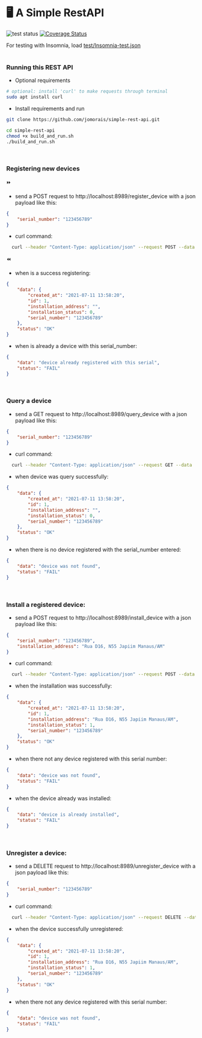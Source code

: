 # :desktop_computer: A Simple RestAPI

![test status](https://github.com/jomorais/simple-rest-api/actions/workflows/simple-rest-api-app.yml/badge.svg)
[![Coverage Status](https://coveralls.io/repos/github/jomorais/simple-rest-api/badge.svg)](https://coveralls.io/github/jomorais/simple-rest-api?branch=main) 


For testing with Insomnia, load [test/Insomnia-test.json](https://raw.githubusercontent.com/jomorais/simple-rest-api/7963b13a9aa7939ca38d4ba7ea4d44dd5f1b1e84/test/Insomnia-test.json)
<br>
<br>

### Running this REST API
-  Optional requirements
```bash
# optional: install 'curl' to make requests through terminal
sudo apt install curl
```
- Install requirements and run
```bash
git clone https://github.com/jomorais/simple-rest-api.git
```
```bash
cd simple-rest-api
chmod +x build_and_run.sh
./build_and_run.sh
```
<br>

### Registering new devices
:fast_forward:
- send a POST request to http://localhost:8989/register_device with a json payload like this:

```json
{
    "serial_number": "123456789"
}
```

- curl command:

```bash
  curl --header "Content-Type: application/json" --request POST --data '{"serial_number": "123456789"}' http://localhost:8989/register_device
```
  
:rewind:
- when is a success registering:
```json
{
    "data": {
        "created_at": "2021-07-11 13:58:20",
        "id": 1,
        "installation_address": "",
        "installation_status": 0,
        "serial_number": "123456789"
    },
    "status": "OK"
}
```
      
- when is already a device with this serial_number:
  
```json
{
    "data": "device already registered with this serial",
    "status": "FAIL"
}
```
<br>

### Query a device
- send a GET request to http://localhost:8989/query_device with a json payload like this: 
    
```json
{
    "serial_number": "123456789"
}
```
  
- curl command:

```bash
  curl --header "Content-Type: application/json" --request GET --data '{"serial_number": "123456789"}' http://localhost:8989/query_device
```

- when device was query successfully:

```json
{
    "data": {
        "created_at": "2021-07-11 13:58:20",
        "id": 1,
        "installation_address": "",
        "installation_status": 0,
        "serial_number": "123456789"
    },
    "status": "OK"
}
```
    
- when there is no device registered with the serial_number entered:

```json
{
    "data": "device was not found",
    "status": "FAIL"
}
```
<br>

### Install a registered device:

- send a POST request to http://localhost:8989/install_device with a json payload like this:
    
```json
{
    "serial_number": "123456789",
    "installation_address": "Rua D16, N55 Japiim Manaus/AM"
}
```
  
- curl command:
  
```bash
  curl --header "Content-Type: application/json" --request POST --data '{"serial_number": "123456789", "installation_address": "Rua D16, N55 Japiim Manaus/AM"}' http://localhost:8989/install_device
```

- when the installation was successfully:
```json
{
    "data": {
        "created_at": "2021-07-11 13:58:20",
        "id": 1,
        "installation_address": "Rua D16, N55 Japiim Manaus/AM",
        "installation_status": 1,
        "serial_number": "123456789"
    },
    "status": "OK"
}
```
    
- when there not any device registered with this serial number:

```json
{
    "data": "device was not found",
    "status": "FAIL"
}
```
  
- when the device already was installed:
```json
{
    "data": "device is already installed",
    "status": "FAIL"
}
```
<br>
  
### Unregister a device:

- send a DELETE request to http://localhost:8989/unregister_device with a json payload like this:
```json
{
    "serial_number": "123456789"
}
```
  
- curl command:
```bash
  curl --header "Content-Type: application/json" --request DELETE --data '{"serial_number": "123456789"}' http://localhost:8989/unregister_device
```

- when the device successfully unregistered:

```json
{
    "data": {
        "created_at": "2021-07-11 13:58:20",
        "id": 1,
        "installation_address": "Rua D16, N55 Japiim Manaus/AM",
        "installation_status": 1,
        "serial_number": "123456789"
    },
    "status": "OK"
}
```
  
- when there not any device registered with this serial number:

```json
{
    "data": "device was not found",
    "status": "FAIL"
}
```
